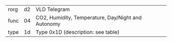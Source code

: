 
|    |   |   |
| -- | - | - |
| rorg | d2 | VLD Telegram |
| func | 04 | CO2, Humidity, Temperature, Day/Night and Autonomy |
| type | 1d | Type 0x1D (description: see table) |
